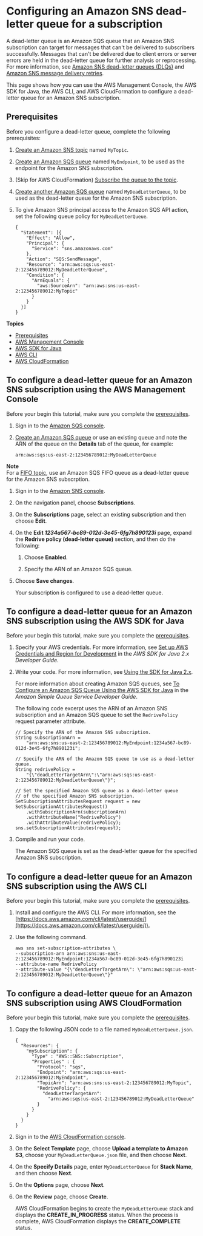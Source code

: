 # Configuring an Amazon SNS dead\-letter queue for a subscription<a name="sns-configure-dead-letter-queue"></a>

A dead\-letter queue is an Amazon SQS queue that an Amazon SNS subscription can target for messages that can't be delivered to subscribers successfully\. Messages that can't be delivered due to client errors or server errors are held in the dead\-letter queue for further analysis or reprocessing\. For more information, see [Amazon SNS dead\-letter queues \(DLQs\)](sns-dead-letter-queues.md) and [Amazon SNS message delivery retries](sns-message-delivery-retries.md)\.

This page shows how you can use the AWS Management Console, the AWS SDK for Java, the AWS CLI, and AWS CloudFormation to configure a dead\-letter queue for an Amazon SNS subscription\.

## Prerequisites<a name="dead-letter-queue-prerequisites"></a>

Before you configure a dead\-letter queue, complete the following prerequisites:

1. [Create an Amazon SNS topic](sns-create-topic.md) named `MyTopic`\.

1. [Create an Amazon SQS queue](https://docs.aws.amazon.com/AWSSimpleQueueService/latest/SQSDeveloperGuide/sqs-create-queue.html) named `MyEndpoint`, to be used as the endpoint for the Amazon SNS subscription\.

1. \(Skip for AWS CloudFormation\) [Subscribe the queue to the topic](sns-sqs-as-subscriber.md)\.

1. [Create another Amazon SQS queue](https://docs.aws.amazon.com/AWSSimpleQueueService/latest/SQSDeveloperGuide/sqs-create-queue.html) named `MyDeadLetterQueue`, to be used as the dead\-letter queue for the Amazon SNS subscription\.

1. To give Amazon SNS principal access to the Amazon SQS API action, set the following queue policy for `MyDeadLetterQueue`\.

   ```
   {
     "Statement": [{
       "Effect": "Allow",
       "Principal": {
         "Service": "sns.amazonaws.com"
       },
       "Action": "SQS:SendMessage",
       "Resource": "arn:aws:sqs:us-east-2:123456789012:MyDeadLetterQueue",
       "Condition": {
         "ArnEquals": {
           "aws:SourceArn": "arn:aws:sns:us-east-2:123456789012:MyTopic"
         }
       }
     }]
   }
   ```

**Topics**
+ [Prerequisites](#dead-letter-queue-prerequisites)
+ [AWS Management Console](#configure-dead-letter-queue-aws-console)
+ [AWS SDK for Java](#configure-dead-letter-queue-aws-java)
+ [AWS CLI](#configure-dead-letter-queue-aws-cli)
+ [AWS CloudFormation](#configure-dead-letter-queue-aws-cloudformation)

## To configure a dead\-letter queue for an Amazon SNS subscription using the AWS Management Console<a name="configure-dead-letter-queue-aws-console"></a>

Before your begin this tutorial, make sure you complete the [prerequisites](#dead-letter-queue-prerequisites)\.

1. Sign in to the [Amazon SQS console](https://console.aws.amazon.com/sqs/)\.

1. [Create an Amazon SQS queue](https://docs.aws.amazon.com/AWSSimpleQueueService/latest/SQSDeveloperGuide/sqs-create-queue.html) or use an existing queue and note the ARN of the queue on the **Details** tab of the queue, for example:

   ```
   arn:aws:sqs:us-east-2:123456789012:MyDeadLetterQueue
   ```
**Note**  
For a [FIFO topic](sns-fifo-topics.md), use an Amazon SQS FIFO queue as a dead\-letter queue for the Amazon SNS subscrption\.

1. Sign in to the [Amazon SNS console](https://console.aws.amazon.com/sns/home)\.

1. On the navigation panel, choose **Subscriptions**\.

1. On the **Subscriptions** page, select an existing subscription and then choose **Edit**\.

1. On the **Edit *1234a567\-bc89\-012d\-3e45\-6fg7h890123i*** page, expand the **Redrive policy \(dead\-letter queue\)** section, and then do the following:

   1. Choose **Enabled**\.

   1. Specify the ARN of an Amazon SQS queue\.

1. Choose **Save changes**\.

   Your subscription is configured to use a dead\-letter queue\.

## To configure a dead\-letter queue for an Amazon SNS subscription using the AWS SDK for Java<a name="configure-dead-letter-queue-aws-java"></a>

Before your begin this tutorial, make sure you complete the [prerequisites](#dead-letter-queue-prerequisites)\.

1. Specify your AWS credentials\. For more information, see [Set up AWS Credentials and Region for Development](https://docs.aws.amazon.com/sdk-for-java/v2/developer-guide/setup-credentials.html) in the *AWS SDK for Java 2\.x Developer Guide*\.

1. Write your code\. For more information, see [Using the SDK for Java 2\.x](https://docs.aws.amazon.com/sdk-for-java/v2/developer-guide/basics.html)\.

   For more information about creating Amazon SQS queues, see [To Configure an Amazon SQS Queue Using the AWS SDK for Java](https://docs.aws.amazon.com/AWSSimpleQueueService/latest/SQSDeveloperGuide/sqs-create-queue.html#create-queue-java) in the *Amazon Simple Queue Service Developer Guide*\.

   The following code excerpt uses the ARN of an Amazon SNS subscription and an Amazon SQS queue to set the `RedrivePolicy` request parameter attribute\.

   ```
   // Specify the ARN of the Amazon SNS subscription.
   String subscriptionArn = 
       "arn:aws:sns:us-east-2:123456789012:MyEndpoint:1234a567-bc89-012d-3e45-6fg7h890123i";
   
   // Specify the ARN of the Amazon SQS queue to use as a dead-letter queue.
   String redrivePolicy = 
       "{\"deadLetterTargetArn\":\"arn:aws:sqs:us-east-2:123456789012:MyDeadLetterQueue\"}";
   
   // Set the specified Amazon SQS queue as a dead-letter queue 
   // of the specified Amazon SNS subscription.
   SetSubscriptionAttributesRequest request = new SetSubscriptionAttributesRequest()
       .withSubscriptionArn(subscriptionArn)
       .withAttributeName("RedrivePolicy")
       .withAttributeValue(redrivePolicy);
   sns.setSubscriptionAttributes(request);
   ```

1. Compile and run your code\.

   The Amazon SQS queue is set as the dead\-letter queue for the specified Amazon SNS subscription\.

## To configure a dead\-letter queue for an Amazon SNS subscription using the AWS CLI<a name="configure-dead-letter-queue-aws-cli"></a>

Before your begin this tutorial, make sure you complete the [prerequisites](#dead-letter-queue-prerequisites)\.

1. Install and configure the AWS CLI\. For more information, see the [https://docs.aws.amazon.com/cli/latest/userguide/](https://docs.aws.amazon.com/cli/latest/userguide/)\.

1. Use the following command\.

   ```
   aws sns set-subscription-attributes \
   --subscription-arn arn:aws:sns:us-east-2:123456789012:MyEndpoint:1234a567-bc89-012d-3e45-6fg7h890123i
   --attribute-name RedrivePolicy
   --attribute-value "{\"deadLetterTargetArn\": \"arn:aws:sqs:us-east-2:123456789012:MyDeadLetterQueue\"}"
   ```

## To configure a dead\-letter queue for an Amazon SNS subscription using AWS CloudFormation<a name="configure-dead-letter-queue-aws-cloudformation"></a>

Before your begin this tutorial, make sure you complete the [prerequisites](#dead-letter-queue-prerequisites)\.

1. Copy the following JSON code to a file named `MyDeadLetterQueue.json`\.

   ```
   {
     "Resources": {
       "mySubscription": {
         "Type" : "AWS::SNS::Subscription",
         "Properties" : {
           "Protocol": "sqs",
           "Endpoint": "arn:aws:sqs:us-east-2:123456789012:MyEndpoint",
           "TopicArn": "arn:aws:sns:us-east-2:123456789012:MyTopic",
           "RedrivePolicy": {
             "deadLetterTargetArn":
               "arn:aws:sqs:us-east-2:123456789012:MyDeadLetterQueue"
           }
         }
       }
     }
   }
   ```

1. Sign in to the [AWS CloudFormation console](https://console.aws.amazon.com/cloudformation/)\.

1. On the **Select Template** page, choose **Upload a template to Amazon S3**, choose your `MyDeadLetterQueue.json` file, and then choose **Next**\. 

1. On the **Specify Details** page, enter `MyDeadLetterQueue` for **Stack Name**, and then choose **Next**\. 

1. On the **Options** page, choose **Next**\.

1. On the **Review** page, choose **Create**\.

   AWS CloudFormation begins to create the `MyDeadLetterQueue` stack and displays the **CREATE\_IN\_PROGRESS** status\. When the process is complete, AWS CloudFormation displays the **CREATE\_COMPLETE** status\.
